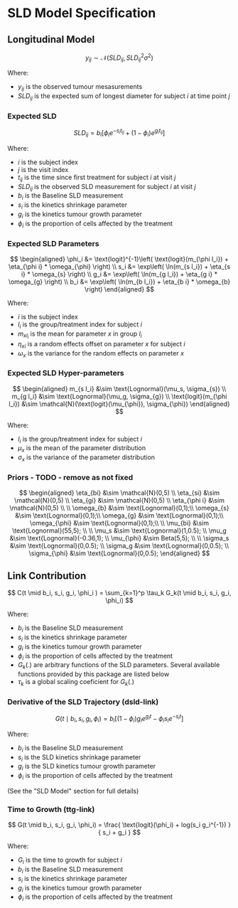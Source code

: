 # SLD Model Specification

## Longitudinal Model

$$
y_{ij} \sim \mathcal{N}(SLD_{ij}, SLD_{ij}^2 \sigma^2)
$$

Where:

* $y_{ij}$ is the observed tumour mesasurements
* $SLD_{ij}$ is the expected sum of longest diameter for subject $i$ at time point $j$

### Expected SLD

$$
SLD_{ij} =b_{i}
\left[
    \phi_i e^{-s_{i}t_{ij}}+
    (1-\phi_{i}) e^ {g_{i}t_{ij}}
\right]
$$

Where:

* $i$ is the subject index
* $j$ is the visit index
* $t_{ij}$ is the time since first treatment for subject $i$ at visit $j$
* $SLD_{ij}$ is the observed SLD measurement for subject $i$ at visit $j$
* $b_i$ is the Baseline SLD measurement
* $s_i$ is the kinetics shrinkage parameter
* $g_i$ is the kinetics tumour growth parameter
* $\phi_i$ is the proportion of cells affected by the treatment

### Expected SLD Parameters

$$
\begin{aligned}
\phi_i &= \text{logit}^{-1}\left(
    \text{logit}(m_{\phi l_i}) + \eta_{\phi i} * \omega_{\phi}
\right)
\\
s_i &= \exp\left(
    \ln(m_{s l_i}) + \eta_{s i} * \omega_{s}
\right)
\\
g_i &= \exp\left(
    \ln(m_{g l_i}) + \eta_{g i} * \omega_{g}
\right)
\\
b_i &= \exp\left(
    \ln(m_{b l_i}) + \eta_{b i} * \omega_{b}
\right)
\end{aligned}
$$

Where:

* $i$ is the subject index
* $l_i$ is the group/treatment index for subject $i$
* $m_{xl_i}$ is the mean for parameter $x$ in group $l_i$
* $\eta_{xi}$ is a random effects offset on parameter $x$ for subject $i$
* $\omega_{x}$ is the variance for the random effects on parameter $x$

### Expected SLD Hyper-parameters


$$
\begin{aligned}
m_{s l_i} &\sim \text{Lognormal}(\mu_s, \sigma_{s}) \\
m_{g l_i} &\sim \text{Lognormal}(\mu_g, \sigma_{g}) \\
\text{logit}(m_{\phi l_i}) &\sim \mathcal{N}(\text{logit}(\mu_{\phi}), \sigma_{\phi})
\end{aligned}
$$

Where:

* $l_i$ is the group/treatment index for subject $i$
* $\mu_x$ is the mean of the parameter distribution
* $\sigma_x$ is the variance of the parameter distribution

### Priors - TODO - remove as not fixed

$$
\begin{aligned}
\eta_{bi} &\sim \mathcal{N}(0,5) \\
\eta_{si} &\sim \mathcal{N}(0,5) \\
\eta_{gi} &\sim \mathcal{N}(0,5) \\
\eta_{\phi i} &\sim \mathcal{N}(0,5) \\
\\
\omega_{b} &\sim \text{Lognormal}(0,1);\\
\omega_{s} &\sim \text{Lognormal}(0,1);\\
\omega_{g} &\sim \text{Lognormal}(0,1);\\
\omega_{\phi} &\sim \text{Lognormal}(0,1);\\
\\
\mu_{bi} &\sim \text{Lognormal}(55,5); \\
\\
\mu_s &\sim \text{Lognormal}(1,0.5); \\
\mu_g &\sim \text{Lognormal}(-0.36,1); \\
\mu_{\phi} &\sim Beta(5,5); \\
\\
\sigma_s &\sim \text{Lognormal}(0,0.5); \\
\sigma_g &\sim \text{Lognormal}(0,0.5); \\
\sigma_{\phi} &\sim \text{Lognormal}(0,0.5);
\end{aligned}
$$

## Link Contribution

$$
C(t \mid b_i, s_i, g_i, \phi_i ) = \sum_{k=1}^p \tau_k G_k(t \mid b_i, s_i, g_i, \phi_i)
$$

Where:

* $b_i$ is the Baseline SLD measurement
* $s_i$ is the kinetics shrinkage parameter
* $g_i$ is the kinetics tumour growth parameter
* $\phi_i$ is the proportion of cells affected by the treatment
* $G_k(.)$ are arbitrary functions of the SLD parameters. Several available functions provided by this package are listed below
* $\tau_k$ is a global scaling coeficient for $G_k(.)$

### Derivative of the SLD Trajectory (dsld-link)

$$
G(t \mid b_i, s_i, g_i, \phi_i) = b_i
\left[
    (1-\phi_i)  g_i  e^{g_i  t} -
    \phi_i  s_i  e^{-s_i  t}
\right]
$$

Where:

* $b_i$ is the Baseline SLD measurement
* $s_i$ is the SLD kinetics shrinkage parameter
* $g_i$ is the SLD kinetics tumour growth parameter
* $\phi_i$ is the proportion of cells affected by the treatment

(See the "SLD Model" section for full details)

### Time to Growth (ttg-link)

$$
G(t \mid b_i, s_i, g_i, \phi_i) = \frac{
    \text{logit}(\phi_i) + log(s_i g_i^{-1})
}{
    s_i + g_i
}
$$

Where:

* $G_i$ is the time to growth for subject $i$
* $b_i$ is the Baseline SLD measurement
* $s_i$ is the kinetics shrinkage parameter
* $g_i$ is the kinetics tumour growth parameter
* $\phi_i$ is the proportion of cells affected by the treatment
